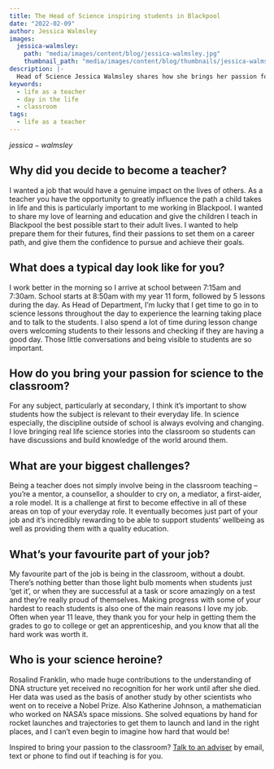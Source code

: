 ```yaml
---
title: The Head of Science inspiring students in Blackpool
date: "2022-02-09"
author: Jessica Walmsley
images:
  jessica-walmsley:
    path: "media/images/content/blog/jessica-walmsley.jpg"
    thumbnail_path: "media/images/content/blog/thumbnails/jessica-walmsley.jpg"
description: |-
  Head of Science Jessica Walmsley shares how she brings her passion for science into her Blackpool classroom and why she decided to become a teacher.
keywords:
  - life as a teacher
  - day in the life
  - classroom
tags:
  - life as a teacher
---
```


$jessica-walmsley$

## Why did you decide to become a teacher?

I wanted a job that would have a genuine impact on the lives of others. As a teacher you have the opportunity to greatly influence the path a child takes in life and this is particularly important to me working in Blackpool. I wanted to share my love of learning and education and give the children I teach in Blackpool the best possible start to their adult lives. I wanted to help prepare them for their futures, find their passions to set them on a career path, and give them the confidence to pursue and achieve their goals.

## What does a typical day look like for you?

I work better in the morning so I arrive at school between 7:15am and 7:30am. School starts at 8:50am with my year 11 form, followed by 5 lessons during the day. As Head of Department, I’m lucky that I get time to go in to science lessons throughout the day to experience the learning taking place and to talk to the students. I also spend a lot of time during lesson change overs welcoming students to their lessons and checking if they are having a good day. Those little conversations and being visible to students are so important.

## How do you bring your passion for science to the classroom?

For any subject, particularly at secondary, I think it’s important to show students how the subject is relevant to their everyday life. In science especially, the discipline outside of school is always evolving and changing. I love bringing real life science stories into the classroom so students can have discussions and build knowledge of the world around them.

## What are your biggest challenges?

Being a teacher does not simply involve being in the classroom teaching – you’re a mentor, a counsellor, a shoulder to cry on, a mediator, a first-aider, a role model. It is a challenge at first to become effective in all of these areas on top of your everyday role. It eventually becomes just part of your job and it’s incredibly rewarding to be able to support students’ wellbeing as well as providing them with a quality education.

## What’s your favourite part of your job?

My favourite part of the job is being in the classroom, without a doubt. There’s nothing better than those light bulb moments when students just ‘get it’, or when they are successful at a task or score amazingly on a test and they’re really proud of themselves. Making progress with some of your hardest to reach students is also one of the main reasons I love my job. Often when year 11 leave, they thank you for your help in getting them the grades to go to college or get an apprenticeship, and you know that all the hard work was worth it.

## Who is your science heroine? 

Rosalind Franklin, who made huge contributions to the understanding of DNA structure yet received no recognition for her work until after she died. Her data was used as the basis of another study by other scientists who went on to receive a Nobel Prize. Also Katherine Johnson, a mathematician who worked on NASA’s space missions. She solved equations by hand for rocket launches and trajectories to get them to launch and land in the right places, and I can’t even begin to imagine how hard that would be!  

Inspired to bring your passion to the classroom? [Talk to an adviser](/teacher-training-advisers) by email, text or phone to find out if teaching is for you.
